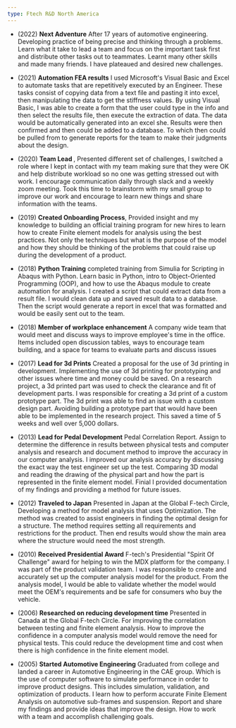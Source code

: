```yaml
---
type: Ftech R&D North America
---
```


- (2022) <strong>Next Adventure</strong> After 17 years of automotive engineering. Developing practice of being precise and thinking through a problems. Learn what it take to lead a team and focus on the important task first and distribute other tasks out to teammates. Learnt many other skills and made many friends. I have plateaued and desired new challenges.

- (2021) <strong>Automation FEA results</strong> I used Microsoft's Visual Basic and Excel to automate tasks that are repetitively executed by an Engineer. These tasks consist of copying data from a text file and pasting it into excel, then manipulating the data to get the stiffness values. By using Visual Basic, I was able to create a form that the user could type in the info and then select the results file, then execute the extraction of data. The data would be automatically generated into an excel she. Results were then confirmed and then could be added to a database. To which then could be pulled from to generate reports for the team to make their judgments about the design.

- (2020) <strong>Team Lead </strong>, Presented different set of challenges, I switched a role where I kept in contact with my team making sure that they were OK and help distribute workload so no one was getting stressed out with work. I encourage communication daily through slack and a weekly zoom meeting. Took this time to brainstorm with my small group to improve our work and encourage to learn new things and share information with the teams.

- (2019) <strong>Created Onboarding Process</strong>, Provided insight and my knowledge to building an official training program for new hires to learn how to create Finite element models for analysis using the best practices. Not only the techniques but what is the purpose of the model and how they should be thinking of the problems that could raise up during the development of a product.

- (2018) <strong>Python Training</strong> completed training from Simulia for Scripting in Abaqus with Python. Learn basic in Python, intro to Object-Oriented Programming (OOP), and how to use the Abaqus module to create automation for analysis. I created a script that could extract data from a result file. I would clean data up and saved result data to a database. Then the script would generate a report in excel that was formatted and would be easily sent out to the team.

- (2018) <strong>Member of workplace enhancement</strong> A company wide team that would meet and discuss ways to improve employee's time in the office. Items included open discussion tables, ways to encourage team building, and a space for teams to evaluate parts and discuss issues

- (2017) <strong>Lead for 3d Prints</strong> Created a proposal for the use of 3d printing in development. Implementing the use of 3d printing for prototyping and other issues where time and money could be saved. On a research project, a 3d printed part was used to check the clearance and fit of development parts. I was responsible for creating a 3d print of a custom prototype part. The 3d print was able to find an issue with a custom design part. Avoiding building a prototype part that would have been able to be implemented in the research project. This saved a time of 5 weeks and well over 5,000 dollars.

- (2013) <strong>Lead for Pedal Development</strong> Pedal Correlation Report. Assign to determine the difference in results between physical tests and computer analysis and research and document method to improve the accuracy in our computer analysis. I improved our analysis accuracy by discussing the exact way the test engineer set up the test. Comparing 3D modal and reading the drawing of the physical part and how the part is represented in the finite element model. Finial I provided documentation of my findings and providing a method for future issues.

- (2012) <strong>Traveled to Japan</strong> Presented in Japan at the Global F-tech Circle, Developing a method for model analysis that uses Optimization. The method was created to assist engineers in finding the optimal design for a structure. The method requires setting all requirements and restrictions for the product. Then end results would show the main area where the structure would need the most strength.

- (2010) <strong>Received Presidential Award</strong> F-tech's Presidential "Spirit Of Challenge" award for helping to win the MDX platform for the company. I was part of the product validation team. I was responsible to create and accurately set up the computer analysis model for the product. From the analysis model, I would be able to validate whether the model would meet the OEM's requirements and be safe for consumers who buy the vehicle.

- (2006) <strong>Researched on reducing development time</strong> Presented in Canada at the Global F-tech Circle. For improving the correlation between testing and finite element analysis. How to improve the confidence in a computer analysis model would remove the need for physical tests. This could reduce the development time and cost when there is high confidence in the finite element model.

- (2005) <strong>Started Automotive Engineering</strong> Graduated from college and landed a career in Automotive Engineering in the CAE group. Which is the use of computer software to simulate performance in order to improve product designs. This includes simulation, validation, and optimization of products. I learn how to perform accurate Finite Element Analysis on automotive sub-frames and suspension. Report and share my findings and provide ideas that improve the design. How to work with a team and accomplish challenging goals.
